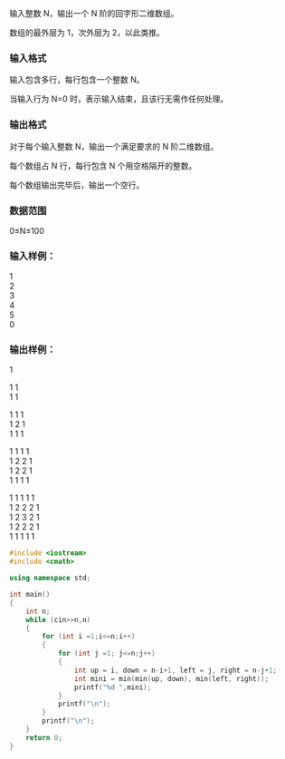 输入整数 N，输出一个 N 阶的回字形二维数组。

数组的最外层为 1，次外层为 2，以此类推。

### 输入格式
输入包含多行，每行包含一个整数 N。

当输入行为 N=0 时，表示输入结束，且该行无需作任何处理。

### 输出格式
对于每个输入整数 N，输出一个满足要求的 N 阶二维数组。

每个数组占 N 行，每行包含 N 个用空格隔开的整数。

每个数组输出完毕后，输出一个空行。

### 数据范围
0≤N≤100

### 输入样例：
1  
2  
3  
4  
5  
0  
### 输出样例：
1  
  
1 1  
1 1  
  
1 1 1  
1 2 1  
1 1 1  
  
1 1 1 1  
1 2 2 1  
1 2 2 1  
1 1 1 1  
  
1 1 1 1 1  
1 2 2 2 1  
1 2 3 2 1  
1 2 2 2 1  
1 1 1 1 1  

```c++
#include <iostream>
#include <cmath>

using namespace std;

int main()
{
    int n;
    while (cin>>n,n)
    {
        for (int i =1;i<=n;i++)
        {
            for (int j =1; j<=n;j++)
            {
                int up = i, down = n-i+1, left = j, right = n-j+1;
                int mini = min(min(up, down), min(left, right));
                printf("%d ",mini);
            }
            printf("\n");
        }
        printf("\n");
    }
    return 0;
}
```

